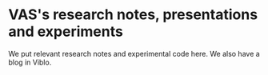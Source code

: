 # VAS's research notes, presentations and experiments
We put relevant research notes and experimental code here. We also have a blog in Viblo.

